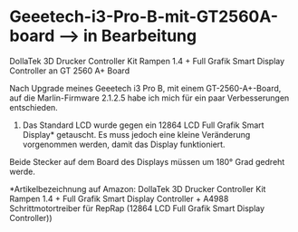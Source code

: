 # Geeetech-i3-Pro-B-mit-GT2560A-board --> in Bearbeitung
DollaTek 3D Drucker Controller Kit Rampen 1.4 + Full Grafik Smart Display Controller an GT 2560 A+ Board

Nach Upgrade meines Geeetech i3 Pro B, mit einem GT-2560-A+-Board, auf die Marlin-Firmware 2.1.2.5 habe ich mich für ein paar Verbesserungen entschieden.

1. Das Standard LCD wurde gegen ein 12864 LCD Full Grafik Smart Display* getauscht. Es muss jedoch eine kleine Veränderung vorgenommen werden, damit das Display funktioniert.

Beide Stecker auf dem Board des Displays müssen um 180° Grad gedreht werde.


  






*Artikelbezeichnung auf Amazon: DollaTek 3D Drucker Controller Kit Rampen 1.4 + Full Grafik Smart Display Controller + A4988 Schrittmotortreiber für RepRap (12864 LCD Full Grafik Smart Display Controller))
